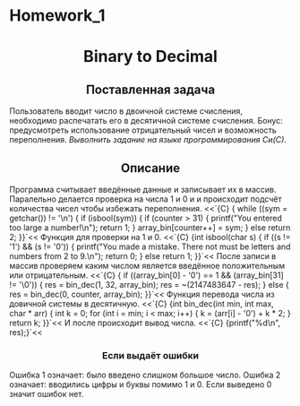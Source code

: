 # Homework_1
<h1 align="center">Binary to Decimal</h1>
<h2 align="center">Поставленная задача</h2>
Пользователь вводит число в двоичной системе счисления, необходимо распечатать его в десятичной системе счисления.
Бонус: предусмотреть использование отрицательный чисел и возможность переполнения.
<i>Выволнить задание на языке программирования Си(С).</i>
<h2 align="center">Описание</h2>
Программа считывает введённые данные и записывает их в массив. Паралельно делается проверка на числа 1 и 0 и и происходит подсчёт количества чисел чтобы избежать переполнения.
<<`{C} {    while ((sym = getchar()) != '\n') {
        if (isbool(sym)) {
            if (counter > 31) {
                printf("You entered too large a number!\n");
                return 1;
            }
            array_bin[counter++] = sym;
        } else return 2;
    }}`<<
Функция для проверки на 1 и 0.
<<`{C} {int isbool(char s) {
    if ((s != '1') && (s != '0')) {
        printf("You made a mistake. There not must be letters and numbers from 2 to 9.\n");
        return 0;
    } else return 1;
}}`<<
После записи в массив проверяем каким числом является введённое положительным или отрицательным.
<<`{C} {    if ((array_bin[0] - '0') == 1 && (array_bin[31] != '\0')) {
        res = bin_dec(1, 32, array_bin);
        res = ~(2147483647 - res);
    } else {
        res = bin_dec(0, counter, array_bin);
    }}`<<
Функция перевода числа из довичной системы в десятичную.
<<`{C} {int bin_dec(int min, int max, char * arr) {
    int k = 0;
    for (int i = min; i < max; i++) {
        k = (arr[i] - '0') + k * 2;
    }
    return k;
}}`<<
И после происходит вывод числа.
<<`{C} {printf("%d\n", res);}`<<
<h3 align="center">Если выдаёт ошибки</h3>
Ошибка 1 означает: было введено слишком большое число.
Ошибка 2 означает: вводились цифры и буквы помимо 1 и 0.
Если выведено 0 значит ошибок нет.
